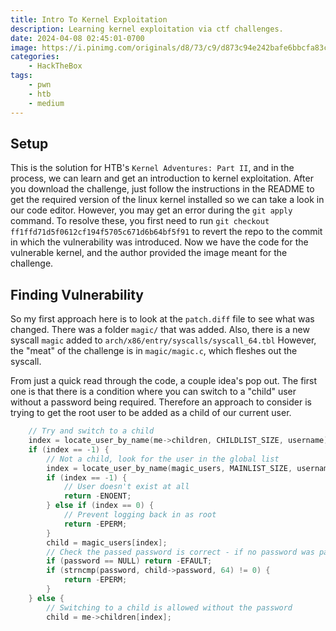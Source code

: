 ```yaml
---
title: Intro To Kernel Exploitation
description: Learning kernel exploitation via ctf challenges.
date: 2024-04-08 02:45:01-0700
image: https://i.pinimg.com/originals/d8/73/c9/d873c94e242bafe6bbcfa83cde3b8b42.jpg
categories:
    - HackTheBox
tags:
    - pwn
    - htb
    - medium
---
```


## Setup

This is the solution for HTB's `Kernel Adventures: Part II`, and in the process, we can learn and get an introduction to kernel exploitation.
After you download the challenge, just follow the instructions in the README to get the required version of the linux kernel installed so we can take a look in our code editor.
However, you may get an error during the `git apply` command.
To resolve these, you first need to run `git checkout ff1ffd71d5f0612cf194f5705c671d6b64bf5f91` to revert the repo to the commit in which the vulnerability was introduced.
Now we have the code for the vulnerable kernel, and the author provided the image meant for the challenge.

## Finding Vulnerability

So my first approach here is to look at the `patch.diff` file to see what was changed.
There was a folder `magic/` that was added.
Also, there is a new syscall `magic` added to `arch/x86/entry/syscalls/syscall_64.tbl`
However, the "meat" of the challenge is in `magic/magic.c`, which fleshes out the syscall.

From just a quick read through the code, a couple idea's pop out.
The first one is that there is a condition where you can switch to a "child" user without a password being required.
Therefore an approach to consider is trying to get the root user to be added as a child of our current user.

```c
    // Try and switch to a child
    index = locate_user_by_name(me->children, CHILDLIST_SIZE, username);
    if (index == -1) {
        // Not a child, look for the user in the global list
        index = locate_user_by_name(magic_users, MAINLIST_SIZE, username);
        if (index == -1) {
            // User doesn't exist at all
            return -ENOENT;
        } else if (index == 0) {
            // Prevent logging back in as root
            return -EPERM;
        }
        child = magic_users[index];
        // Check the passed password is correct - if no password was passed, fail
        if (password == NULL) return -EFAULT;
        if (strncmp(password, child->password, 64) != 0) {
            return -EPERM;
        }
    } else {
        // Switching to a child is allowed without the password
        child = me->children[index];
```
